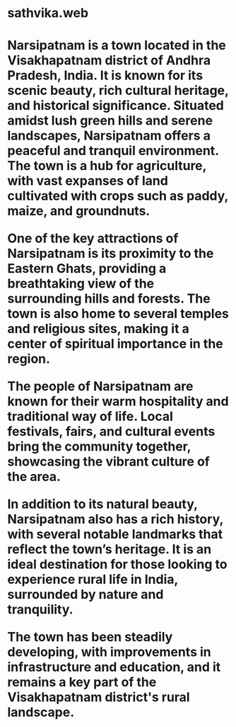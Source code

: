 # sathvika.web
<h1>
Narsipatnam is a town located in the Visakhapatnam district of Andhra Pradesh, India. It is known for its scenic beauty, rich cultural heritage, and historical significance. Situated amidst lush green hills and serene landscapes, Narsipatnam offers a peaceful and tranquil environment. The town is a hub for agriculture, with vast expanses of land cultivated with crops such as paddy, maize, and groundnuts.

One of the key attractions of Narsipatnam is its proximity to the Eastern Ghats, providing a breathtaking view of the surrounding hills and forests. The town is also home to several temples and religious sites, making it a center of spiritual importance in the region. 

The people of Narsipatnam are known for their warm hospitality and traditional way of life. Local festivals, fairs, and cultural events bring the community together, showcasing the vibrant culture of the area.

In addition to its natural beauty, Narsipatnam also has a rich history, with several notable landmarks that reflect the town’s heritage. It is an ideal destination for those looking to experience rural life in India, surrounded by nature and tranquility. 

The town has been steadily developing, with improvements in infrastructure and education, and it remains a key part of the Visakhapatnam district's rural landscape.
</h1>
